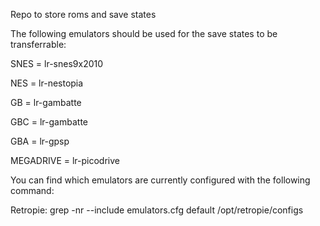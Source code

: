 Repo to store roms and save states

The following emulators should be used for the save states to be transferrable:

SNES      = lr-snes9x2010

NES       = lr-nestopia

GB        = lr-gambatte

GBC       = lr-gambatte

GBA       = lr-gpsp

MEGADRIVE = lr-picodrive


You can find which emulators are currently configured with the following command:

Retropie:
grep -nr --include emulators.cfg default /opt/retropie/configs
